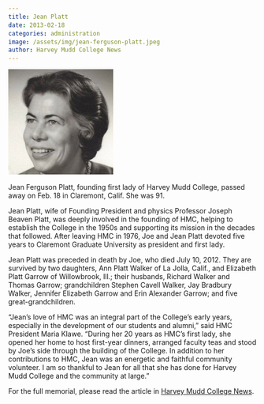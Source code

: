 ```yaml
---
title: Jean Platt
date: 2013-02-18
categories: administration
image: /assets/img/jean-ferguson-platt.jpeg
author: Harvey Mudd College News
---
```

![Jean Platt](/assets/img/jean-ferguson-platt.jpeg)

Jean Ferguson Platt, founding first lady of Harvey Mudd College, passed away on Feb. 18 in Claremont, Calif. She was 91.

Jean Platt, wife of Founding President and physics Professor Joseph Beaven Platt, was deeply involved in the founding of HMC, helping to establish the College in the 1950s and supporting its mission in the decades that followed. After leaving HMC in 1976, Joe and Jean Platt devoted five years to Claremont Graduate University as president and first lady.

Jean Platt was preceded in death by Joe, who died July 10, 2012. They are survived by two daughters, Ann Platt Walker of La Jolla, Calif., and Elizabeth Platt Garrow of Willowbrook, Ill.; their husbands, Richard Walker and Thomas Garrow; grandchildren Stephen Cavell Walker, Jay Bradbury Walker, Jennifer Elizabeth Garrow and Erin Alexander Garrow; and five great-grandchildren.

“Jean’s love of HMC was an integral part of the College’s early years, especially in the development of our students and alumni,” said HMC President Maria Klawe. “During her 20 years as HMC’s first lady, she opened her home to host first-year dinners, arranged faculty teas and stood by Joe’s side through the building of the College. In addition to her contributions to HMC, Jean was an energetic and faithful community volunteer. I am so thankful to Jean for all that she has done for Harvey Mudd College and the community at large.”

For the full memorial, please read the article in [Harvey Mudd College News](https://www.hmc.edu/non-wp-sites/old-news/hmc-mourns-passing-of-founding-first-lady-jean-platt.php).
